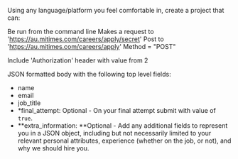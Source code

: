 Using any language/platform you feel comfortable in, create a project that can:

Be run from the command line
Makes a request to 'https://au.mitimes.com/careers/apply/secret'
Post to 'https://au.mitimes.com/careers/apply'
Method = "POST"

Include 'Authorization' header with value from 2

JSON formatted body with the following top level fields:
- name
- email
- job_title
- *final_attempt: Optional - On your final attempt submit with value of `true`.
- **extra_information: **Optional - Add any additional fields to represent you in a JSON object, including but not necessarily limited to your relevant personal attributes, experience (whether on the job, or not), and why we should hire you.